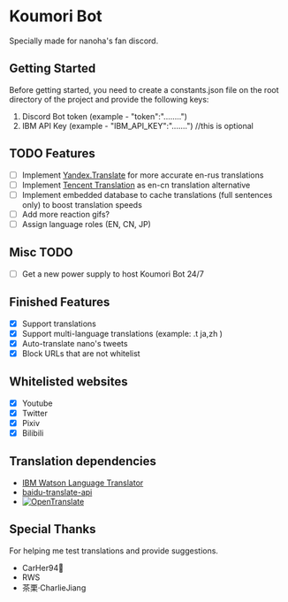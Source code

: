 # Koumori Bot

Specially made for nanoha's fan discord.

## Getting Started

Before getting started, you need to create a constants.json file on the root directory of the project and provide the following keys:

1. Discord Bot token (example - "token":"........")
2. IBM API Key (example - "IBM_API_KEY":".......") //this is optional

## TODO Features
- [ ] Implement [Yandex.Translate](https://cloud.yandex.com/docs/translate/) for more accurate en-rus translations
- [ ] Implement [Tencent Translation](https://cloud.tencent.com/product/tmt) as en-cn translation alternative
- [ ] Implement embedded database to cache translations (full sentences only) to boost translation speeds
- [ ] Add more reaction gifs?
- [ ] Assign language roles (EN, CN, JP)

## Misc TODO
- [ ] Get a new power supply to host Koumori Bot 24/7

## Finished Features
- [X] Support translations
- [X] Support multi-language translations (example: .t ja,zh )
- [X] Auto-translate nano's tweets
- [X] Block URLs that are not whitelist

## Whitelisted websites
- [X] Youtube
- [X] Twitter
- [X] Pixiv
- [X] Bilibili

## Translation dependencies

* [IBM Watson Language Translator](https://www.ibm.com/cloud/watson-language-translator)
* [baidu-translate-api](https://github.com/TimLuo465/baidu-translate-api)
* [![OpenTranslate](https://img.shields.io/badge/OpenTranslate-Compatible-brightgreen)](https://github.com/OpenTranslate)

## Special Thanks

For helping me test translations and provide suggestions.

* CarHer94🔺
* RWS
* 茶栗·CharlieJiang
